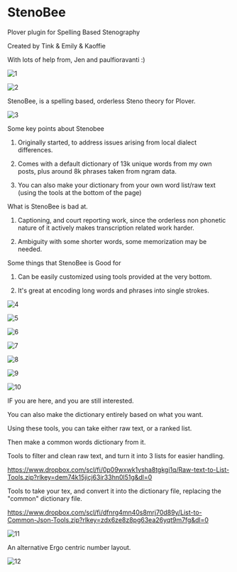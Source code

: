 # StenoBee
>

>
Plover plugin for Spelling Based Stenography
>
Created by Tink & Emily & Kaoffie
>
With lots of help from, Jen and paulfioravanti :)
>

>
![1](https://github.com/Tink-Bell/StenoBee/assets/143440063/04132e29-53ec-4950-b64a-c5784b110eec)
>

>
![2](https://github.com/Tink-Bell/StenoBee/assets/143440063/485e8ca5-9fb3-435d-825b-2d08e38e0c37)
>

>

>
StenoBee, is a spelling based, orderless Steno theory for Plover.
>

>
![3](https://github.com/Tink-Bell/StenoBee/assets/143440063/68deabaf-d5f7-45b8-bed4-49bd767f10c9)
>

>
Some key points about Stenobee
>
1) Originally started, to address issues arising from local dialect differences.
>
2) Comes with a default dictionary of 13k unique words from my own posts, plus around 8k phrases taken from ngram data.
>
3) You can also make your dictionary from your own word list/raw text (using the tools at the bottom of the page)
>

>
What is StenoBee is bad at.
>
1) Captioning, and court reporting work, since the orderless non phonetic nature of it actively makes transcription related work harder.
>
2) Ambiguity with some shorter words, some memorization may be needed.
>

>
Some things that StenoBee is Good for
>
1) Can be easily customized using tools provided at the very bottom.
>
2) It's great at encoding long words and phrases into single strokes.
>

>

>
![4](https://github.com/Tink-Bell/StenoBee/assets/143440063/946df1d1-93e6-4175-ad61-739ae2486825)
>

>
![5](https://github.com/Tink-Bell/StenoBee/assets/143440063/5e20e488-a358-439e-836e-5744ec121187)
>

>
![6](https://github.com/Tink-Bell/StenoBee/assets/143440063/92ede2cc-5ae2-4501-b30e-198e6d97759d)
>

>
![7](https://github.com/Tink-Bell/StenoBee/assets/143440063/2fbca647-b029-42d5-a06b-b51de26b523b)
>

>
![8](https://github.com/Tink-Bell/StenoBee/assets/143440063/c4068cb8-bc6e-463a-b57e-7c11b1cddd20)
>

>
![9](https://github.com/Tink-Bell/StenoBee/assets/143440063/28565781-a797-4cb9-a17c-b705f7a89141)
>

>
![10](https://github.com/Tink-Bell/StenoBee/assets/143440063/33cfc9e4-b72b-467e-9a43-17d6e0786a34)
>

>
IF you are here, and you are still interested.
>
You can also make the dictionary entirely based on what you want.
>
Using these tools, you can take either raw text, or a ranked list.
>
Then make a common words dictionary from it.
>

>
Tools to filter and clean raw text, and turn it into 3 lists for easier handling.
>
https://www.dropbox.com/scl/fi/0p09wxwk1vsha8tgkgi1q/Raw-text-to-List-Tools.zip?rlkey=dem74k15jicj63ir33hn0l51g&dl=0
>

>
Tools to take your tex, and convert it into the dictionary file, replacing the "common" dictionary file.
>
https://www.dropbox.com/scl/fi/dfnrg4mn40s8mrj70d89y/List-to-Common-Json-Tools.zip?rlkey=zdx6ze8z8pg63ea26yqt9m7fg&dl=0
>

>
![11](https://github.com/Tink-Bell/StenoBee/assets/143440063/8200202a-0e7e-47e2-9850-ff3b7a72ccd9)
>

An alternative Ergo centric number layout.

>
![12](https://github.com/Tink-Bell/StenoBee/assets/143440063/e2553fb5-bd2d-4dbf-9096-fe96dc671290)
>

